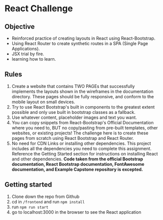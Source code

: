# React Challenge
## Objective
 * Reinforced practice of creating layouts in React using React-Bootstrap.
 * Using React Router to create synthetic routes in a SPA (Single Page Applications).
 * JSX trial by fire.
 * learning how to learn.
 ## Rules 
 1. Create a website that contains TWO PAGEs that successfully implements the layouts shown in the wireframes in the documentation directory. These pages should be fully responsive, and conform to the mobile layout on small devices.
 2. Try to use React Bootstrap's built in components to the greatest extent possible and only use built in bootstrap classes as a fallback.
 3.  Use whatever content, placeholder images and text you want.
 4. You can copy snippets from React-Bootstrap's Official Documentation where you need to, BUT no copy/pasting from pre-built templates, other websites, or existing projects! The challenge here is to create these pages from scratch using React Bootstrap and React Router.
 5. No need for CDN Links or installing other dependencies. This project includes all the dependencies you need to complete this assignment. Reference the Getting Started section for instructions on installing React and other dependencies. 
 **Code taken from the official Bootstrap documentation, React Bootstrap documentation, FontAwesome documentation, and Example Capstone repository is excepted.**
## Getting started
1. Clone down the repo from Github
2. cd in `/frontend` and run `npm install`
3. run `npm run start`
4. go to localhost:3000 in the browser to see the React application

